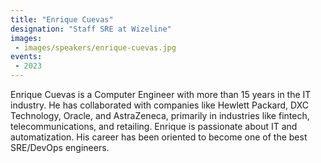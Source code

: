 ```yaml
---
title: "Enrique Cuevas"
designation: "Staff SRE at Wizeline"
images:
 - images/speakers/enrique-cuevas.jpg
events:
 - 2023
---
```


Enrique Cuevas is a Computer Engineer with more than 15 years in the IT industry. He has collaborated with companies like Hewlett Packard, DXC Technology, Oracle, and AstraZeneca, primarily in industries like fintech, telecommunications, and retailing. Enrique is passionate about IT and automatization. His career has been oriented to become one of the best SRE/DevOps engineers.